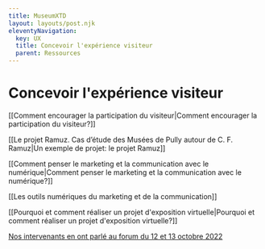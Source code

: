 ```yaml
---
title: MuseumXTD  
layout: layouts/post.njk  
eleventyNavigation:
  key: UX
  title: Concevoir l'expérience visiteur
  parent: Ressources
---
```

# Concevoir l'expérience visiteur
[[Comment encourager la participation du visiteur|Comment encourager la participation du visiteur?]]

[[Le projet Ramuz. Cas d’étude des Musées de Pully autour de C. F. Ramuz|Un exemple de projet: le projet Ramuz]]

[[Comment penser le marketing et la communication avec le numérique|Comment penser le marketing et la communication avec le numérique?]]

[[Les outils numériques du marketing et de la communication]]

[[Pourquoi et comment réaliser un projet d'exposition virtuelle|Pourquoi et comment réaliser un projet d'exposition virtuelle?]]

[Nos intervenants en ont parlé au forum du 12 et 13 octobre 2022](https://www.youtube.com/channel/UCTZJM5WsXDkH8QgMdACUNyw)



